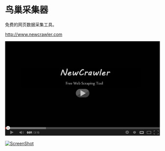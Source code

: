 # 鸟巢采集器

免费的网页数据采集工具。

http://www.newcrawler.com


[![ScreenShot](https://raw.githubusercontent.com/speed/resources/master/images/NewCrawler_Video.jpg)](http://video.newcrawler.com/newcrawler_v2.2.mp4)


[![ScreenShot](https://bwh1.net/templates/organicbandwagon/images/logo.png)](https://bandwagonhost.com/aff.php?aff=46105)